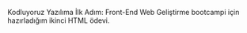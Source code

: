 Kodluyoruz Yazılıma İlk Adım: Front-End Web Geliştirme bootcampi için hazırladığım ikinci HTML ödevi.
